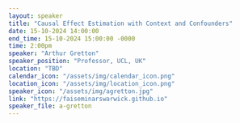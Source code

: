 ```yaml
---
layout: speaker
title: "Causal Effect Estimation with Context and Confounders"
date: 15-10-2024 14:00:00
end_time: 15-10-2024 15:00:00 -0000
time: 2:00pm
speaker: "Arthur Gretton"
speaker_position: "Professor, UCL, UK"
location: "TBD"
calendar_icon: "/assets/img/calendar_icon.png"
location_icon: "/assets/img/location_icon.png"
speaker_icon: "/assets/img/agretton.jpg"
link: "https://faiseminarswarwick.github.io"
speaker_file: a-gretton
---
```

